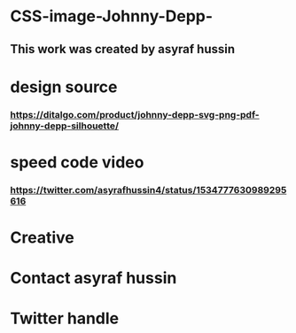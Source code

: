 # CSS-image-Johnny-Depp-

## This work was created by asyraf hussin

# design source
### https://ditalgo.com/product/johnny-depp-svg-png-pdf-johnny-depp-silhouette/

# speed code video
### https://twitter.com/asyrafhussin4/status/1534777630989295616

# Creative 
# Contact asyraf hussin

# Twitter handle 
